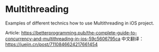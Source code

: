 # Multithreading
Examples of different technics how to use Multithreading in iOS project.

Article: https://betterprogramming.pub/the-complete-guide-to-concurrency-and-multithreading-in-ios-59c5606795ca
中文翻译：https://juejin.cn/post/7110846624217661454
